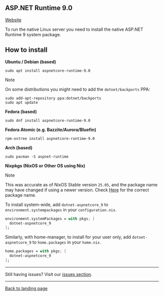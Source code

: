 
## ASP.NET Runtime 9.0

[Website](https://dotnet.microsoft.com/en-us/download/dotnet/9.0)

To run the native Linux server you need to install the native ASP.NET Runtime 9 system package.

## How to install

**Ubuntu / Debian (based)**
```
sudo apt install aspnetcore-runtime-9.0
```

> [!NOTE]
> On some distributions you might need to add the `dotnet/backports` PPA:

```
sudo add-apt-repository ppa:dotnet/backports
sudo apt update
```
**Fedora (based)**
```
sudo dnf install aspnetcore-runtime-9.0
```

**Fedora Atomic (e.g. Bazzite/Aurora/Bluefin)**
```
rpm-ostree install aspnetcore-runtime-9.0
```

**Arch (based)**
```
sudo pacman -S aspnet-runtime
```

**Nixpkgs (NixOS or Other OS using Nix)**
> [!NOTE]
> This was accurate as of NixOS Stable version `25.05`, and the package name may have changed if using a newer version. Check [Here](https://search.nixos.org/packages?&query=aspnetcore) for the correct package name.

To install system-wide, add `dotnet-aspnetcore_9` to `environment.systempackages` in your `configuration.nix`.

```nix
environment.systemPackages = with pkgs; [
  dotnet-aspnetcore_9
];
```

Similarly, with home-manager, to install for your user only, add `dotnet-aspnetcore_9` to `home.packages` in your `home.nix`.
```nix
home.packages = with pkgs; [
  dotnet-aspnetcore_9
];
```

***
Still having issues? Visit our [issues section](../../docs/issues.md).

***

[Back to landing page](../README.md)

